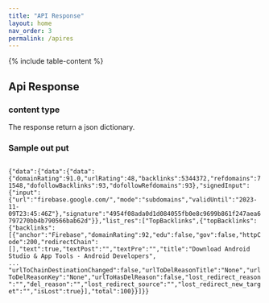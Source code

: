 ```yaml
---
title: "API Response"
layout: home
nav_order: 3
permalink: /apires
---
```


{% include table-content %}

## Api Response

### content type

The response return a json dictionary.

### Sample out put
<code>
{"data":{"data":{"data":{"domainRating":91.0,"urlRating":48,"backlinks":5344372,"refdomains":71548,"dofollowBacklinks":93,"dofollowRefdomains":93},"signedInput":{"input":{"url":"firebase.google.com/","mode":"subdomains","validUntil":"2023-11-09T23:45:46Z"},"signature":"4954f08ada0d1d084055fb0e8c9699b861f247aea6797270bb4b790566bab62d"}},"list_res":["TopBacklinks",{"topBacklinks":{"backlinks":[{"anchor":"Firebase","domainRating":92,"edu":false,"gov":false,"httpCode":200,"redirectChain":[],"text":true,"textPost":"","textPre":"","title":"Download Android Studio & App Tools - Android Developers",
...
"urlToChainDestinationChanged":false,"urlToDelReasonTitle":"None","urlToDelReasonKey":"None","urlToHasDelReason":false,"lost_redirect_reason":"","del_reason":"","lost_redirect_source":"","lost_redirect_new_target":"","isLost":true}],"total":100}}]}}
</code>
